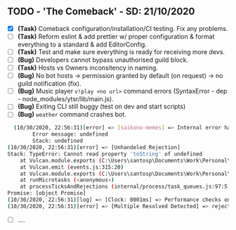 ## TODO - 'The Comeback' - SD: 21/10/2020

- [x] **(Task)** Comeback configuration/installation/CI testing. Fix any problems.
- [ ] **(Task)** Reform eslint & add prettier w/ proper configuration & format everything to a standard & add EditorConfig.
- [ ] **(Task)** Test and make sure everything is ready for receiving more devs.
- [ ] **(Bug)** Developers cannot bypass unauthorised guild block.
- [ ] **(Task)** Hosts vs Owners inconsitency in naming.
- [ ] **(Bug)** No bot hosts -> permission granted by default (on request) -> no guild notification (fix).
- [ ] **(Bug)** Music player `v!play <no url>` command errors (SyntaxError - dep - node_modules/ytsr/lib/main.js).
- [ ] **(Bug)** Exiting CLI still buggy (test on dev and start scripts)
- [ ] **(Bug)** `weather` command crashes bot.

```sh
  (10/30/2020, 22:56:31)[error] => [saikono-memes] => Internal error has occured due to an action originating from this channel.
        Error message: undefined
        Stack: undefined
(10/30/2020, 22:56:31)[error] => [Unhandeled Rejection]
Stack: TypeError: Cannot read property 'toString' of undefined
    at Vulcan.module.exports (C:\Users\santosp\Documents\Work\Personal\Vulcan\events\vulcan\channelError.js:30:47)
    at Vulcan.emit (events.js:315:20)
    at Vulcan.module.exports (C:\Users\santosp\Documents\Work\Personal\Vulcan\events\discord\message.js:155:16)
    at runMicrotasks (<anonymous>)
    at processTicksAndRejections (internal/process/task_queues.js:97:5)
Promise: [object Promise]
(10/30/2020, 22:56:31)[log] => [Clock: 0001ms] => Performance checks on 'C:\Users\santosp\Documents\Work\Personal\Vulcan\handlers\messageFormatHandler.js'
(10/30/2020, 22:56:31)[error] => [Multiple Resolved Detected] => reject, [object Promise], Error: This log clock (FormatHandler@1604098591675) already exits.
```

- [ ] ....
